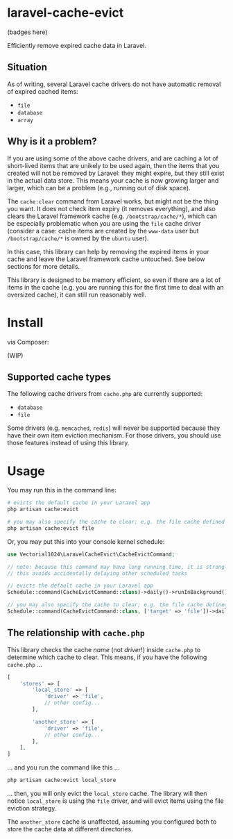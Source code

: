 # laravel-cache-evict
(badges here)

Efficiently remove expired cache data in Laravel.

## Situation
As of writing, several Laravel cache drivers do not have automatic removal of expired cached items:

- `file`
- `database`
- `array`

## Why is it a problem?
If you are using some of the above cache drivers, and are caching a lot of short-lived items that are unikely to be used again, then the items that you created will not be removed by Laravel: they might expire, but they still exist in the actual data store. This means your cache is now growing larger and larger, which can be a problem (e.g., running out of disk space).

The `cache:clear` command from Laravel works, but might not be the thing you want. It does not check item expiry (it removes everything), and also clears the Laravel framework cache (e.g. `/bootstrap/cache/*`), which can be especially problematic when you are using the `file` cache driver (consider a case: cache items are created by the `www-data` user but `/bootstrap/cache/*` is owned by the `ubuntu` user).

In this case, this library can help by removing the expired items in your cache and leave the Laravel framework cache untouched. See below sections for more details.

This library is designed to be memory efficient, so even if there are a lot of items in the cache (e.g. you are running this for the first time to deal with an oversized cache), it can still run reasonably well.

# Install
via Composer:

(WIP)

## Supported cache types
The following cache drivers from `cache.php` are currently supported:
- `database`
- `file`

Some drivers (e.g. `memcached`, `redis`) will never be supported because they have their own item eviction mechanism. For those drivers, you should use those features instead of using this library.

# Usage

You may run this in the command line:

```sh
# evicts the default cache in your Laravel app
php artisan cache:evict

# you may also specify the cache to clear; e.g. the file cache defined in cache.php:
php artisan cache:evict file
```

Or, you may put this into your console kernel schedule:

```php
use Vectorial1024\LaravelCacheEvict\CacheEvictCommand;

// note: because this command may have long running time, it is strongly recommended to run this command in the background
// this avoids accidentally delaying other scheduled tasks

// evicts the default cache in your Laravel app
Schedule::command(CacheEvictCommand::class)->daily()->runInBackground();

// you may also specify the cache to clear; e.g. the file cache defined in cache.php:
Schedule::command(CacheEvictCommand::class, ['target' => 'file'])->daily()->runInBackground();
```

## The relationship with `cache.php`
This library checks the cache *name* (not *driver*!) inside `cache.php` to determine which cache to clear. This means, if you have the following `cache.php` ...

```php
[
    'stores' => [
        'local_store' => [
            'driver' => 'file',
            // other config...
        ],

        'another_store' => [
            'driver' => 'file',
            // other config...
        ],
    ],
]
```

... and you run the command like this ...

```sh
php artisan cache:evict local_store
```

... then, you will only evict the `local_store` cache. The library will then notice `local_store` is using the `file` driver, and will evict items using the file eviction strategy.

The `another_store` cache is unaffected, assuming you configured both to store the cache data at different directories.
